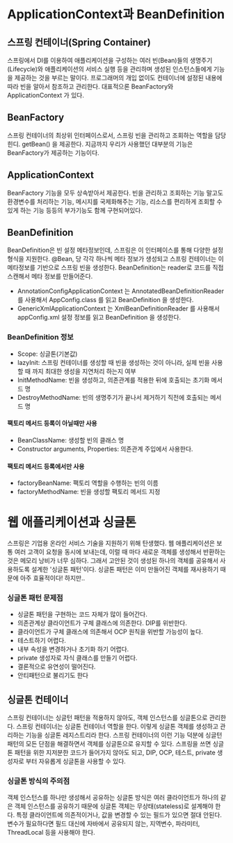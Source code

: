 # ApplicationContext과 BeanDefinition

## 스프링 컨테이너(Spring Container)
스프링에서 DI를 이용하여 애플리케이션을 구성하는 여러 빈(Bean)들의 생명주기(Lifecycle)와 애플리케이션의 서비스 실행 등을 관리하며 생성된 인스턴스들에게 기능을 제공하는 것을 부르는 말이다.
프로그래머의 개입 없이도 컨테이너에 설정된 내용에 따라 빈을 알아서 참조하고 관리한다.
대표적으론 BeanFactory와 ApplicationContext 가 있다.

## BeanFactory
스프링 컨테이너의 최상위 인터페이스로서, 스프링 빈을 관리하고 조회하는 역할을 담당힌디.
getBean() 을 제공한다.
지금까지 우리가 사용했던 대부분의 기능은 BeanFactory가 제공하는 기능이다.

## ApplicationContext
BeanFactory 기능을 모두 상속받아서 제공한다. 빈을 관리하고 조회하는 기능 말고도 환경변수를 처리하는 기능, 메시지를 국제화해주는 기능, 리소스를 편리하게 조회할 수 있게 하는 기능 등등의 부가기능도 함께 구현되어있다.


## BeanDefinition
BeanDefinition은 빈 설정 메타정보인데, 스프링은 이 인터페이스를 통해 다양한 설정 형식을 지원한다. @Bean, <bean> 당 각각 하나씩 메타 정보가 생성되고
스프링 컨테이너는 이 메타정보를 기반으로 스프링 빈을 생성한다. BeanDefinition는 reader로 코드를 직접 스캔해서 메타 정보를 만들어준다.

- AnnotationConfigApplicationContext 는 AnnotatedBeanDefinitionReader 를 사용해서 AppConfig.class 를 읽고 BeanDefinition 을 생성한다.
- GenericXmlApplicationContext 는 XmlBeanDefinitionReader 를 사용해서 appConfig.xml 설정 정보를 읽고 BeanDefinition 을 생성한다.

### BeanDefinition 정보
 - Scope: 싱글톤(기본값)
 - lazyInit: 스프링 컨테이너를 생성할 때 빈을 생성하는 것이 아니라, 실제 빈을 사용할 때 까지 최대한
생성을 지연처리 하는지 여부
 - InitMethodName: 빈을 생성하고, 의존관계를 적용한 뒤에 호출되는 초기화 메서드 명
 - DestroyMethodName: 빈의 생명주기가 끝나서 제거하기 직전에 호출되는 메서드 명
 #### 팩토리 메서드 등록이 아닐때만 사용
 - BeanClassName: 생성할 빈의 클래스 명
 - Constructor arguments, Properties: 의존관계 주입에서 사용한다.
 #### 팩토리 메서드 등록에서만 사용
 - factoryBeanName: 팩토리 역할을 수행하는 빈의 이름
 - factoryMethodName: 빈을 생성할 팩토리 메서드 지정

# 웹 애플리케이션과 싱글톤
스프링은 기업용 온라인 서비스 기술을 지원하기 위해 탄생했다. 웹 애플리케이션은 보통 여러 고객이 요청을 동시에 보내는데, 이럴 때 마다 새로운 객체를 생성해서 반환하는 것은 메모리 낭비가 너무 심하다. 그래서 고안된 것이 생성된 하나의 객체를 공유해서 사용하도록 설계한 '싱글톤 패턴'이다.
싱글톤 패턴은 이미 만들어진 객체를 재사용하기 때문에 아주 효율적이다!
하지만..

### 싱글톤 패턴 문제점
 - 싱글톤 패턴을 구현하는 코드 자체가 많이 들어간다.
 - 의존관계상 클라이언트가 구체 클래스에 의존한다. DIP를 위반한다.
 - 클라이언트가 구체 클래스에 의존해서 OCP 원칙을 위반할 가능성이 높다.
 - 테스트하기 어렵다.
 - 내부 속성을 변경하거나 초기화 하기 어렵다.
 - private 생성자로 자식 클래스를 만들기 어렵다.
 - 결론적으로 유연성이 떨어진다.
 - 안티패턴으로 불리기도 한다

## 싱글톤 컨테이너
스프링 컨테이너는 싱글턴 패턴을 적용하지 않아도, 객체 인스턴스를 싱글톤으로 관리한다. 스프링 컨테이너는 싱글톤 컨테이너 역할을 한다. 이렇게 싱글톤 객체를 생성하고 관리하는 기능을 싱글톤 레지스트리라 한다.
스프링 컨테이너의 이런 기능 덕분에 싱글턴 패턴의 모든 단점을 해결하면서 객체를 싱글톤으로 유지할 수
있다.
스프링을 쓰면 싱글톤 패턴을 위한 지저분한 코드가 들어가지 않아도 되고, DIP, OCP, 테스트, private 생성자로 부터 자유롭게 싱글톤을 사용할 수 있다. 

### 싱글톤 방식의 주의점
객체 인스턴스를 하나만 생성해서 공유하는 싱글톤 방식은 여러 클라이언트가 하나의 같은 객체 인스턴스를 공유하기 때문에 싱글톤 객체는 무상태(stateless)로 설계해야 한다.
특정 클라이언트에 의존적이거나, 값을 변경할 수 있는 필드가 있으면 절대 안된다.
변수가 필요하다면 필드 대신에 자바에서 공유되지 않는, 지역변수, 파라미터, ThreadLocal 등을 사용해야 한다.
